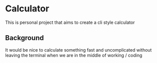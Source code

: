 # Calculator

This is personal project that aims to create a cli style calculator

## Background
It would be nice to calculate something fast and uncomplicated without leaving the terminal when we are in the middle of working / coding
